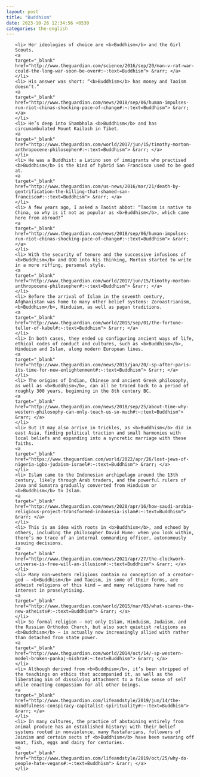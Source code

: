 ```yaml
---
layout: post
title: "Buddhism"
date: 2023-10-26 12:34:56 +0530
categories: the-english
---
```

<ol>

    <li> Her ideologies of choice are <b>Buddhism</b> and the Girl Scouts.
    <a 
    target="_blank" 
    href="http://www.theguardian.com/science/2016/sep/20/man-v-rat-war-could-the-long-war-soon-be-over#:~:text=Buddhism"> &rarr; </a>
    </li>
    <li> His answer was short: “<b>Buddhism</b> has money and Taoism doesn’t.”
    <a 
    target="_blank" 
    href="http://www.theguardian.com/news/2018/sep/06/human-impulses-run-riot-chinas-shocking-pace-of-change#:~:text=Buddhism"> &rarr; </a>
    </li>
    <li> He’s deep into Shambhala <b>Buddhism</b> and has circumambulated Mount Kailash in Tibet.
    <a 
    target="_blank" 
    href="http://www.theguardian.com/world/2017/jun/15/timothy-morton-anthropocene-philosopher#:~:text=Buddhism"> &rarr; </a>
    </li>
    <li> He was a Buddhist: a Latino son of immigrants who practised <b>Buddhism</b> is the kind of hybrid San Francisco used to be good at.
    <a 
    target="_blank" 
    href="http://www.theguardian.com/us-news/2016/mar/21/death-by-gentrification-the-killing-that-shamed-san-francisco#:~:text=Buddhism"> &rarr; </a>
    </li>
    <li> A few years ago, I asked a Taoist abbot: “Taoism is native to China, so why is it not as popular as <b>Buddhism</b>, which came here from abroad?”
    <a 
    target="_blank" 
    href="http://www.theguardian.com/news/2018/sep/06/human-impulses-run-riot-chinas-shocking-pace-of-change#:~:text=Buddhism"> &rarr; </a>
    </li>
    <li> With the security of tenure and the successive infusions of <b>Buddhism</b> and OOO into his thinking, Morton started to write in a more riffing, personal style.
    <a 
    target="_blank" 
    href="http://www.theguardian.com/world/2017/jun/15/timothy-morton-anthropocene-philosopher#:~:text=Buddhism"> &rarr; </a>
    </li>
    <li> Before the arrival of Islam in the seventh century, Afghanistan was home to many other belief systems: Zoroastrianism, <b>Buddhism</b>, Hinduism, as well as pagan traditions.
    <a 
    target="_blank" 
    href="http://www.theguardian.com/world/2015/sep/01/the-fortune-teller-of-kabul#:~:text=Buddhism"> &rarr; </a>
    </li>
    <li> In both cases, they ended up configuring ancient ways of life, ethical codes of conduct and cultures, such as <b>Buddhism</b>, Hinduism and Islam, along modern European lines.
    <a 
    target="_blank" 
    href="http://www.theguardian.com/news/2015/jan/20/-sp-after-paris-its-time-for-new-enlightenment#:~:text=Buddhism"> &rarr; </a>
    </li>
    <li> The origins of Indian, Chinese and ancient Greek philosophy, as well as <b>Buddhism</b>, can all be traced back to a period of roughly 300 years, beginning in the 8th century BC.
    <a 
    target="_blank" 
    href="http://www.theguardian.com/news/2018/sep/25/about-time-why-western-philosophy-can-only-teach-us-so-much#:~:text=Buddhism"> &rarr; </a>
    </li>
    <li> But it may also arrive in trickles, as <b>Buddhism</b> did in east Asia, finding political traction and small harmonies with local beliefs and expanding into a syncretic marriage with these faiths.
    <a 
    target="_blank" 
    href="https://www.theguardian.com/world/2022/apr/26/lost-jews-of-nigeria-igbo-judaism-israel#:~:text=Buddhism"> &rarr; </a>
    </li>
    <li> Islam came to the Indonesian archipelago around the 13th century, likely through Arab traders, and the powerful rulers of Java and Sumatra gradually converted from Hinduism or <b>Buddhism</b> to Islam.
    <a 
    target="_blank" 
    href="http://www.theguardian.com/news/2020/apr/16/how-saudi-arabia-religious-project-transformed-indonesia-islam#:~:text=Buddhism"> &rarr; </a>
    </li>
    <li> This is an idea with roots in <b>Buddhism</b>, and echoed by others, including the philosopher David Hume: when you look within, there’s no trace of an internal commanding officer, autonomously issuing decisions.
    <a 
    target="_blank" 
    href="http://www.theguardian.com/news/2021/apr/27/the-clockwork-universe-is-free-will-an-illusion#:~:text=Buddhism"> &rarr; </a>
    </li>
    <li> Many non-western religions contain no conception of a creator-god – <b>Buddhism</b> and Taoism, in some of their forms, are atheist religions of this kind – and many religions have had no interest in proselytising.
    <a 
    target="_blank" 
    href="http://www.theguardian.com/world/2015/mar/03/what-scares-the-new-atheists#:~:text=Buddhism"> &rarr; </a>
    </li>
    <li> So formal religion – not only Islam, Hinduism, Judaism, and the Russian Orthodox Church, but also such quietist religions as <b>Buddhism</b> – is actually now increasingly allied with rather than detached from state power.
    <a 
    target="_blank" 
    href="http://www.theguardian.com/world/2014/oct/14/-sp-western-model-broken-pankaj-mishra#:~:text=Buddhism"> &rarr; </a>
    </li>
    <li> Although derived from <b>Buddhism</b>, it’s been stripped of the teachings on ethics that accompanied it, as well as the liberating aim of dissolving attachment to a false sense of self while enacting compassion for all other beings.
    <a 
    target="_blank" 
    href="http://www.theguardian.com/lifeandstyle/2019/jun/14/the-mindfulness-conspiracy-capitalist-spirituality#:~:text=Buddhism"> &rarr; </a>
    </li>
    <li> In many cultures, the practice of abstaining entirely from animal produce has an established history: with their belief systems rooted in nonviolence, many Rastafarians, followers of Jainism and certain sects of <b>Buddhism</b> have been swearing off meat, fish, eggs and dairy for centuries.
    <a 
    target="_blank" 
    href="http://www.theguardian.com/lifeandstyle/2019/oct/25/why-do-people-hate-vegans#:~:text=Buddhism"> &rarr; </a>
    </li>
